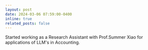 ```yaml
---
layout: post
date: 2024-03-06 07:59:00-0400
inline: true
related_posts: false
---
```

Started working as a Research Assistant with Prof.Summer Xiao for applications of LLM's in Accounting.

